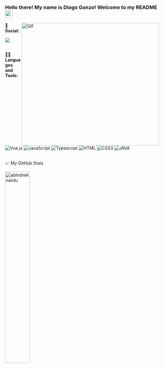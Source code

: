 ### Hello there! My name is Diogo Ganzo! Welcome to my README <img src="https://tenor.com/view/ech-echop-lofi-echlofi-studyech-gif-16336003" width="25px">
<div>
  <img align="right" alt="GIF" src="https://tenor.com/view/ech-echop-lofi-echlofi-studyech-gif-16336003" width="450" height="400" />
 
  👨 **Social:** 
  
  <a href="https://www.linkedin.com/in/diogoganzo/"><img src="https://img.shields.io/badge/LinkedIn-0077B5?logo=linkedin&logoColor=white" /></a>
  <br><br>

  👨‍💻 **Languages and Tools:**
  <div>
    <img alt="Vue.js" src="https://img.shields.io/badge/Vue.js-35495E?logo=vue.js&logoColor=4FC08D"> 
    <img alt="JavaScript" src="https://img.shields.io/badge/JavaScript-F7DF1E.svg?logo=javascript&logoColor=black">
    <img alt="Typescript" src="https://img.shields.io/badge/TypeScript-007ACC?logo=typescript&logoColor=white">
    <img alt="HTML" src="https://img.shields.io/badge/HTML5-E34F26?logo=html5&logoColor=white">
    <img alt="CSS3" src="https://img.shields.io/badge/CSS3-1572B6?logo=css3&logoColor=white">
    <img alt="JAVA" src="https://img.shields.io/badge/Java-ED8B00?style=for-the-badge&logo=openjdk&logoColor=white">
  </div>
</div>
<br>
<p>📈 My GitHub Stats</p>
<img src="https://github-readme-stats.vercel.app/api?username=diogoganzo&show_icons=true&theme=gotham" alt="abhisheknaiidu" width="40%" />

</details>
